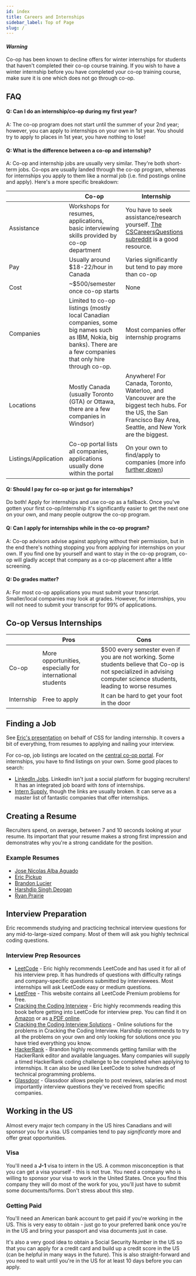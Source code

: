 ```yaml
---
id: index
title: Careers and Internships
sidebar_label: Top of Page
slug: /
---
```


#### _Warning_

Co-op has been known to decline offers for winter internships for students that haven't completed their co-op course training. If you wish to have a winter internship before you have completed your co-op training course, make sure it is one which does not go through co-op.

## FAQ

#### Q: Can I do an internship/co-op during my first year?

A: The co-op program does not start until the summer of your 2nd year; however, you can apply to internships on your own in 1st year. You should try to apply to places in 1st year, you have nothing to lose!

#### Q: What is the difference between a co-op and internship?

A: Co-op and internship jobs are usually very similar. They're both short-term jobs. Co-ops are usually landed through the co-op program, whereas for internships you apply to them like a normal job (i.e. find postings online and apply). Here's a more specific breakdown:

|                      | Co-op                                                                                                                                                              | Internship                                                                                                                                                       |
| -------------------- | ------------------------------------------------------------------------------------------------------------------------------------------------------------------ | ---------------------------------------------------------------------------------------------------------------------------------------------------------------- |
| Assistance           | Workshops for resumes, applications, basic interviewing skills provided by co-op department                                                                        | You have to seek assistance/research yourself. [The CSCareersQuestions subreddit][0] is a good resource.                                                         |
| Pay                  | Usually around $18-22/hour in Canada                                                                                                                               | Varies significantly but tend to pay more than co-op                                                                                                             |
| Cost                 | ~$500/semester once co-op starts                                                                                                                                   | None                                                                                                                                                             |
| Companies            | Limited to co-op listings (mostly local Canadian companies, some big names such as IBM, Nokia, big banks). There are a few companies that only hire through co-op. | Most companies offer internship programs                                                                                                                         |
| Locations            | Mostly Canada (usually Toronto (GTA) or Ottawa, there are a few companies in Windsor)                                                                              | Anywhere! For Canada, Toronto, Waterloo, and Vancouver are the biggest tech hubs. For the US, the San Francisco Bay Area, Seattle, and New York are the biggest. |
| Listings/Application | Co-op portal lists all companies, applications usually done within the portal                                                                                      | On your own to find/apply to companies (more info [further down][1])                                                                                             |

[0]: https://reddit.com/r/cscareerquestions
[1]: #gettinganinterview

#### Q: Should I pay for co-op or just go for internships?

Do both! Apply for internships and use co-op as a fallback. Once you've gotten your first co-op/internship it's significantly easier to get the next one on your own, and many people outgrow the co-op program.

#### Q: Can I apply for internships while in the co-op program?

A: Co-op advisors advise against applying without their permission, but in the end there's nothing stopping you from applying for internships on your own. If you find one by yourself and want to stay in the co-op program, co-op will gladly accept that company as a co-op placement after a little screening.

#### Q: Do grades matter?

A: For most co-op applications you must submit your transcript. Smaller/local companies may look at grades. However, for internships, you will not need to submit your transcript for 99% of applications.

## Co-op Versus Internships

|            | Pros                                                      | Cons                                                                                                                                                                 |
| ---------- | --------------------------------------------------------- | -------------------------------------------------------------------------------------------------------------------------------------------------------------------- |
| Co-op      | More opportunities, especially for international students | $500 every semester even if you are not working. Some students believe that Co-op is not specialized in advising computer science students, leading to worse resumes |
| Internship | Free to apply                                             | It can be hard to get your foot in the door                                                                                                                          |

## Finding a Job

See [Eric's presentation][2] on behalf of CSS for landing internship. It covers a bit of everything, from resumes to applying and nailing your interview.

For co-op, job listings are located on the [central co-op portal][3]. For internships, you have to find listings on your own. Some good places to search:

- [LinkedIn Jobs][4]. LinkedIn isn't just a social platform for bugging recruiters! It has an integrated job board with _tons_ of internships.
- [Intern Supply][5], though the links are usually broken. It can serve as a master list of fantastic companies that offer internships.

[2]: https://docs.google.com/presentation/d/1SmtxP4vNIoEEulzTKZvc8nDBA1utS7O0fIA_d3h0gOU/edit?usp=sharing
[3]: https://success.uwindsor.ca/home.htm
[4]: https://www.linkedin.com/jobs/
[5]: https://intern.supply

## Creating a Resume

Recruiters spend, on average, between 7 and 10 seconds looking at your resume. Its important that your resume makes a strong first impression and demonstrates why you're a strong candidate for the position.

### Example Resumes

- [Jose Nicolas Alba Aguado][6]
- [Eric Pickup][7]
- [Brandon Lucier][8]
- [Harshdip Singh Deogan][9]
- [Ryan Prairie][10]

[6]: http://josealba.org/files/JoseAlba_Resume.pdf
[7]: https://drive.google.com/file/d/1QUNbEYP0TBf33-JeCfXFwp_eoqI5YDql/view
[8]: https://scet.ch/Resume.pdf
[9]: https://hsdeogan.com/Resume-HarshdipSinghDeogan.pdf
[10]: https://ryanprairie.com/static/extras/resume.pdf

## Interview Preparation

Eric recommends studying and practicing technical interview questions for any mid-to-large-sized company. Most of them will ask you highly technical coding questions.

### Interview Prep Resources

- [LeetCode][11] - Eric highly recommends LeetCode and has used it for all of his interview prep. It has hundreds of questions with difficulty ratings and company-specific questions submitted by interviewees. Most internships will ask LeetCode easy or medium questions.
- [LeetFree][12] - This website contains all LeetCode Premium problems for free.
- [Cracking the Coding Interview][13] - Eric highly recommends reading this book before getting into LeetCode for interview prep. You can find it on [Amazon][14] or as [a PDF online][13].
- [Cracking the Coding Interview Solutions][15] - Online solutions for the problems in Cracking the Coding Interview. Harshdip recommends to try all the problems on your own and only looking for solutions once you have tried everything you know.
- [HackerRank][16] - Brandon highly recommends getting familiar with the HackerRank editor and available languages. Many companies will supply a timed HackerRank coding challenge to be completed when applying to internships. It can also be used like LeetCode to solve hundreds of technical programming problems.
- [Glassdoor][17] - Glassdoor allows people to post reviews, salaries and most importantly interview questions they've received from specific companies.

[11]: http://leetcode.com/
[12]: https://leetfree.com/
[13]: https://magody.github.io/PDF/Cracking-the-Coding-Interview-6th-Edition-189-Programming-Questions-and-Solutions.pdf
[14]: https://www.amazon.ca/Cracking-Coding-Interview-Programming-Questions/dp/0984782850
[15]: https://github.com/careercup/CtCI-6th-Edition
[16]: https://www.hackerrank.com/
[17]: https://www.glassdoor.com/index.htm

## Working in the US

Almost every major tech company in the US hires Canadians and will sponsor you for a visa. US companies tend to pay _significantly_ more and offer great opportunities.

### Visa

You'll need a **J-1** visa to intern in the US. A common misconception is that you can get a visa yourself - this is not true. You need a company who is willing to sponsor your visa to work in the United States. Once you find this company they will do most of the work for you, you'll just have to submit some documents/forms. Don't stress about this step.

### Getting Paid

You'll need an American bank account to get paid if you're working in the US. This is very easy to obtain - just go to your preferred bank once you're in the US and bring your passport and visa documents just in case.

It's also a very good idea to obtain a Social Security Number in the US so that you can apply for a credit card and build up a credit score in the US (can be helpful in many ways in the future). This is also straight-forward and you need to wait until you're in the US for at least 10 days before you can apply.
